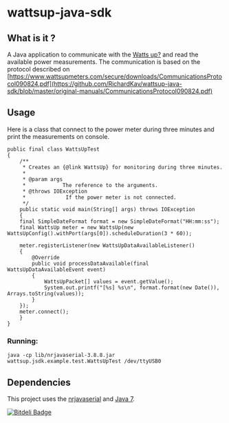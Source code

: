wattsup-java-sdk
=======

What is it ?
------------

A Java application to communicate with the [Watts up?](https://web.archive.org/web/20151002023727/https://www.wattsupmeters.com/secure/products.php?pn=0&wai=0&more=1) and read the available power measurements. The communication is based on the protocol described on [https://www.wattsupmeters.com/secure/downloads/CommunicationsProtocol090824.pdf](https://github.com/RichardKav/wattsup-java-sdk/blob/master/original-manuals/CommunicationsProtocol090824.pdf)

Usage
------

Here is a class that connect to the power meter during three minutes and print the measurements on console. 

	public final class WattsUpTest
	{	    
	    /**
	     * Creates an {@link WattsUp} for monitoring during three minutes.
	     * 
	     * @param args
	     *            The reference to the arguments.
	     * @throws IOException
	     *             If the power meter is not connected.
	     */
	    public static void main(String[] args) throws IOException
	    {
		final SimpleDateFormat format = new SimpleDateFormat("HH:mm:ss");
		final WattsUp meter = new WattsUp(new WattsUpConfig().withPort(args[0]).scheduleDuration(3 * 60));

		meter.registerListener(new WattsUpDataAvailableListener()
		{
		    @Override
		    public void processDataAvailable(final WattsUpDataAvailableEvent event)
		    {
		        WattsUpPacket[] values = event.getValue();
		        System.out.printf("[%s] %s\n", format.format(new Date()), Arrays.toString(values));
		    }
		});
		meter.connect();
	    }
	}

### Running:

	java -cp lib/nrjavaserial-3.8.8.jar wattsup.jsdk.example.test.WattsUpTest /dev/ttyUSB0
   
Dependencies
--------------

This project uses the [nrjavaserial](https://code.google.com/p/nrjavaserial/) and [Java 7](http://www.oracle.com/technetwork/java/javase/downloads/index.html).

[![Bitdeli Badge](https://d2weczhvl823v0.cloudfront.net/alessandroleite/wattsup-java-sdk/trend.png)](https://bitdeli.com/free "Bitdeli Badge")

